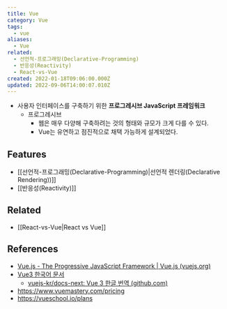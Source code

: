 ```yaml
---
title: Vue
category: Vue
tags:
  - vue
aliases:
  - Vue
related:
  - 선언적-프로그래밍(Declarative-Programming)
  - 반응성(Reactivity)
  - React-vs-Vue
created: 2022-01-18T09:06:00.000Z
updated: 2022-09-06T14:00:07.010Z
---
```


- 사용자 인터페이스를 구축하기 위한 **프로그레시브 JavaScript 프레임워크**
  - 프로그레시브
    - 웹은 매우 다양해 구축하려는 것의 형태와 규모가 크게 다를 수 있다.
    - Vue는 유연하고 점진적으로 채택 가능하게 설계되었다.

## Features

- [[선언적-프로그래밍(Declarative-Programming)|선언적 렌더링(Declarative Rendering))]]
- [[반응성(Reactivity)]]

## Related

- [[React-vs-Vue|React vs Vue]]

## References

- [Vue.js - The Progressive JavaScript Framework | Vue.js (vuejs.org)](https://vuejs.org/)
- [Vue3 한국어 문서](https://v3-docs.vuejs-korea.org/guide/introduction.html)
  - [vuejs-kr/docs-next: Vue 3 한글 번역 (github.com)](https://github.com/vuejs-kr/docs-next)
- https://www.vuemastery.com/pricing
- https://vueschool.io/plans
